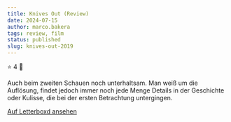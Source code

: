 ```yaml
---
title: Knives Out (Review)
date: 2024-07-15
author: marco.bakera
tags: review, film
status: published
slug: knives-out-2019
---
```


⭐ 4 🔄

Auch beim zweiten Schauen noch unterhaltsam. Man weiß um die Auflösung, findet jedoch immer noch jede Menge Details in der Geschichte oder Kulisse, die bei der ersten Betrachtung untergingen.

[Auf Letterboxd ansehen](https://boxd.it/6SwZXL)

